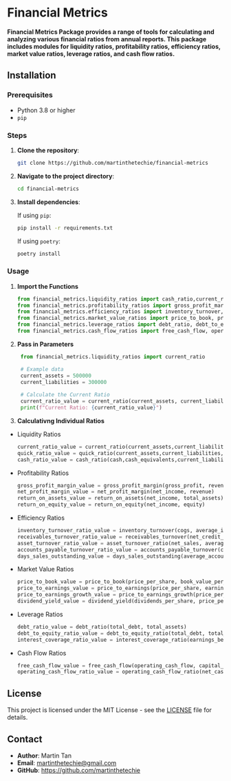# Financial Metrics
**Financial Metrics Package provides a range of tools for calculating and analyzing various financial ratios from annual reports. This package includes modules for liquidity ratios, profitability ratios, efficiency ratios, market value ratios, leverage ratios, and cash flow ratios.**

## Installation

### Prerequisites

- Python 3.8 or higher
- `pip` 

### Steps

1. **Clone the repository**:

    ```bash
    git clone https://github.com/martinthetechie/financial-metrics
    ```

2. **Navigate to the project directory**:

    ```bash
    cd financial-metrics
    ```

3. **Install dependencies**:

    If using `pip`:

    ```bash
    pip install -r requirements.txt
    ```

    If using `poetry`:

    ```bash
    poetry install
    ```

### Usage

1. **Import the Functions**
    ```python
    from financial_metrics.liquidity_ratios import cash_ratio,current_ratio,quick_ratio
    from financial_metrics.profitability_ratios import gross_profit_margin, net_profit_margin, return_on_assets, return_on_equity
    from financial_metrics.efficiency_ratios import inventory_turnover, receivables_turnover, asset_turnover_ratio, accounts_payable_turnover, days_sales_outstanding
    from financial_metrics.market_value_ratios import price_to_book, price_to_earnings, price_to_earnings_growth, dividend_yield
    from financial_metrics.leverage_ratios import debt_ratio, debt_to_equity_ratio, interest_coverage_ratio
    from financial_metrics.cash_flow_ratios import free_cash_flow, operating_cash_flow_ratio
    ```
    
2. **Pass in Parameters**
   ```python
    from financial_metrics.liquidity_ratios import current_ratio

    # Example data
    current_assets = 500000
    current_liabilities = 300000
    
    # Calculate the Current Ratio
    current_ratio_value = current_ratio(current_assets, current_liabilities)
    print(f"Current Ratio: {current_ratio_value}")

    ```
3. **Calculativng Individual Ratios**
  - Liquidity Ratios
    ```python
    current_ratio_value = current_ratio(current_assets,current_liabilities)
    quick_ratio_value = quick_ratio(current_assets,current_liabilities,inventory)
    cash_ratio_value = cash_ratio(cash,cash_equivalents,current_liabilities)
    ```
    
  - Profitability Ratios
    ```python
    gross_profit_margin_value = gross_profit_margin(gross_profit, revenue)
    net_profit_margin_value = net_profit_margin(net_income, revenue)
    return_on_assets_value = return_on_assets(net_income, total_assets)
    return_on_equity_value = return_on_equity(net_income, equity)
    ```
  - Efficiency Ratios
    ```python
    inventory_turnover_ratio_value = inventory_turnover(cogs, average_inventory)
    receivables_turnover_ratio_value = receivables_turnover(net_credit_sales, average_accounts_receivable)
    asset_turnover_ratio_value = asset_turnover_ratio(net_sales, average_total_assets)
    accounts_payable_turnover_ratio_value = accounts_payable_turnover(cogs, average_accounts_payable)
    days_sales_outstanding_value = days_sales_outstanding(average_accounts_receivable, net_credit_sales)
    ```
  - Market Value Ratios
    ```python
    price_to_book_value = price_to_book(price_per_share, book_value_per_share)
    price_to_earnings_value = price_to_earnings(price_per_share, earnings_per_share)
    price_to_earnings_growth_value = price_to_earnings_growth(price_per_share, earnings_per_share, price_to_earnings_growth_rate)
    dividend_yield_value = dividend_yield(dividends_per_share, price_per_share)
    ```
  - Leverage Ratios
    ```python
    debt_ratio_value = debt_ratio(total_debt, total_assets)
    debt_to_equity_ratio_value = debt_to_equity_ratio(total_debt, total_equity)
    interest_coverage_ratio_value = interest_coverage_ratio(earnings_before_interest_and_tax, interest_expense)
    ```
  - Cash Flow Ratios
    ```python
    free_cash_flow_value = free_cash_flow(operating_cash_flow, capital_expenditures)
    operating_cash_flow_ratio_value = operating_cash_flow_ratio(net_cash_flow_from_operations, current_liabilities)
    ```



## License

This project is licensed under the MIT License - see the [LICENSE](LICENSE) file for details.

## Contact

- **Author**: Martin Tan
- **Email**: martinthetechie@gmail.com
- **GitHub**: https://github.com/martinthetechie